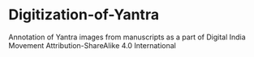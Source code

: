 # Digitization-of-Yantra
Annotation of Yantra images from manuscripts as a part of Digital India Movement
Attribution-ShareAlike 4.0 International


